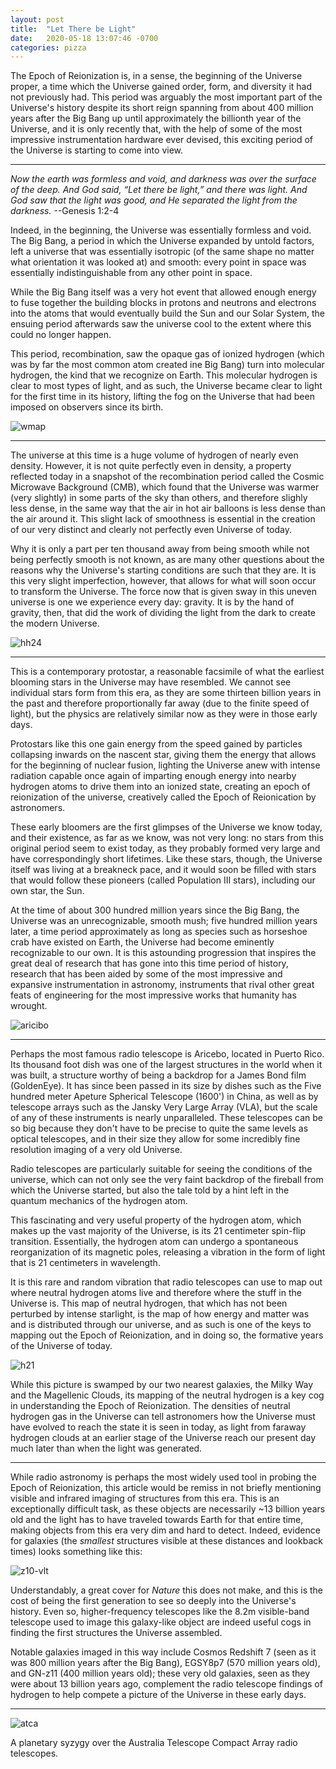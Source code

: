 ```yaml
---
layout: post
title:  "Let There be Light"
date:   2020-05-18 13:07:46 -0700
categories: pizza
---
```



The Epoch of Reionization is, in a sense, the beginning of the Universe proper,
a time which the Universe gained order, form, and diversity it had not
previously had. This period was arguably the most important part of the Universe's
history despite its short reign spanning from about 400 million years after the
Big Bang up until approximately the billionth year of the Universe, and it is
only recently that, with the help of some of the most impressive instrumentation
hardware ever devised, this exciting period of the Universe is starting to come
into view.

---

*Now the earth was formless and void, and darkness was over the surface of the deep.*
*And God said, “Let there be light,” and there was light.*
*And God saw that the light was good, and He separated the light from the darkness.*
--Genesis 1:2-4

Indeed, in the beginning, the Universe was essentially formless and void. The Big
Bang, a period in which the Universe expanded by untold factors, left a universe
that was essentially isotropic (of the same shape no matter what orientation it
was looked at) and smooth: every point in space was essentially
indistinguishable from any other point in space.

While the Big Bang itself was a very hot event that allowed enough energy to
fuse together the building blocks in protons and neutrons and electrons into the
atoms that would eventually build the Sun and our Solar System, the ensuing
period afterwards saw the universe cool to the extent where this could no longer
happen.

This period, recombination, saw the opaque gas of ionized hydrogen (which was by
far the most common atom created ine Big Bang) turn into molecular hydrogen, the
kind that we recognize on Earth. This molecular hydrogen is clear to most types
of light, and as such, the Universe became clear to light for the first time
in its history, lifting the fog on the Universe that had been imposed on
observers since its birth.

![wmap](/assets/wmap.jpg)

---

The universe at this time is a huge volume of hydrogen of nearly even density.
However, it is not quite perfectly even in density, a property reflected today
in a snapshot of the recombination period called the Cosmic Microwave Background
(CMB), which found that the Universe was warmer (very slightly) in some parts of
the sky than others, and therefore slighly less dense, in the same way that the
air in hot air balloons is less dense than the air around it. This slight lack
of smoothness is essential in the creation of our very distinct and clearly not
perfectly even Universe of today.

Why it is only a part per ten thousand away from being smooth while not being
perfectly smooth is not known, as are many other questions about the reasons why
the Universe's starting conditions are such that they are. It is this very
slight imperfection, however, that allows for what will soon occur to transform
the Universe. The force now that is given sway in this uneven universe is one we
experience every day: gravity. It is by the hand of gravity, then, that did the
work of dividing the light from the dark to create the modern Universe.

![hh24](/assets/hh24.jpg)

---

This is a contemporary protostar, a reasonable facsimile of what the earliest
blooming stars in the Universe may have resembled. We cannot see individual
stars form from this era, as they are some thirteen billion years in the past
and therefore proportionally far away (due to the finite speed of light), but
the physics are relatively similar now as they were in those early days.

Protostars like this one gain energy from the speed gained by particles
collapsing inwards on the nascent star, giving them the energy that allows for
the beginning of nuclear fusion, lighting the Universe anew with intense
radiation capable once again of imparting enough energy into nearby hydrogen
atoms to drive them into an ionized state, creating an epoch of reionization of
the universe, creatively called the Epoch of Reionication by astronomers.

These early bloomers are the first glimpses of the Universe we know today, and
their existence, as far as we know, was not very long: no stars from this
original period seem to exist today, as they probably formed very large and have
correspondingly short lifetimes. Like these stars, though, the Universe itself
was living at a breakneck pace, and it would soon be filled with stars that
would follow these pioneers (called Population III stars), including our own
star, the Sun.

At the time of about 300 hundred million years since the Big Bang, the Universe
was an unrecognizable, smooth mush; five hundred million years later,
a time period approximately as long as species such as horseshoe crab have
existed on Earth, the Universe had become eminently recognizable to our own. It
is this astounding progression that inspires the great deal of research that has
gone into this time period of history, research that has been aided by some of
the most impressive and expansive instrumentation in astronomy, instruments that
rival other great feats of engineering for the most impressive works that
humanity has wrought.

![aricibo](/assets/arecibo.jpg)

---

Perhaps the most famous radio telescope is Aricebo, located in Puerto Rico. Its
thousand foot dish was one of the largest structures in the world when it was
built, a structure worthy of being a backdrop for a James Bond film (GoldenEye).
It has since been passed in its size by dishes such as the Five hundred meter
Apeture Spherical Telescope (1600') in China, as well as by telescope arrays
such as the Jansky Very Large Array (VLA), but the scale of any of these
instruments is nearly unparalleled. These telescopes can be so big because they
don't have to be precise to quite the same levels as optical telescopes, and in
their size they allow for some incredibly fine resolution imaging of a very old
Universe.

Radio telescopes are particularly suitable for seeing the conditions of the
universe, which can not only see the very faint backdrop of the fireball from
which the Universe started, but also the tale told by a hint left in the quantum
mechanics of the hydrogen atom.

This fascinating and very useful property of the hydrogen atom, which makes up
the vast majority of the Universe, is its 21 centimeter spin-flip transition.
Essentially, the hydrogen atom can undergo a spontaneous reorganization of its
magnetic poles, releasing a vibration in the form of light that is 21
centimeters in wavelength.

It is this rare and random vibration that radio telescopes can use to map out
where neutral hydrogen atoms live and therefore where the stuff in the Universe
is. This map of neutral hydrogen, that which has not been perturbed by intense
starlight, is the map of how energy and matter was and is distributed through
our universe, and as such is one of the keys to mapping out the Epoch of
Reionization, and in doing so, the formative years of the Universe of today.

![h21](/assets/h21.jpg)

While this picture is swamped by our two nearest galaxies, the Milky Way and
the Magellenic Clouds, its mapping of the neutral hydrogen is a key cog in
understanding the Epoch of Reionization. The densities of neutral hydrogen gas
in the Universe can tell astronomers how the Universe must have evolved to reach
the state it is seen in today, as light from faraway hydrogen clouds at an
earlier stage of the Universe reach our present day much later than when the
light was generated.

---

While radio astronomy is perhaps the most widely used tool in probing the Epoch
of Reionization, this article would be remiss in not briefly mentioning visible
and infrared imaging of structures from this era. This is an exceptionally
difficult task, as these objects are necessarily ~13 billion years old and the
light has to have traveled towards Earth for that entire time, making objects
from this era very dim and hard to detect. Indeed, evidence for galaxies (the
*smallest* structures visible at these distances and lookback times) looks
something like this:

![z10-vlt](/assets/z21-vlt.jpg)

Understandably, a great cover for *Nature* this does not make, and this is the
cost of being the first generation to see so deeply into the Universe's history.
Even so, higher-frequency telescopes like the 8.2m visible-band telescope used
to image this galaxy-like object are indeed useful cogs in finding the first
structures the Universe assembled.

Notable galaxies imaged in this way include Cosmos Redshift 7 (seen as it was
800 million years after the Big Bang), EGSY8p7 (570 million years old),
and GN-z11 (400 million years old); these very old galaxies, seen as they were
about 13 billion years ago, complement the radio telescope findings of hydrogen
to help compete a picture of the Universe in these early days.

---

![atca](/assets/atca.jpg)

A planetary syzygy over the Australia Telescope Compact Array radio telescopes.

